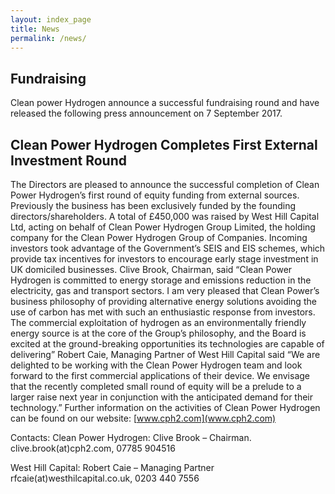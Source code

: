```yaml
---
layout: index_page
title: News
permalink: /news/
---
```


Fundraising
------------------------------
Clean power Hydrogen announce a successful fundraising round and have released the following press announcement on 7 September 2017.


Clean Power Hydrogen Completes First External Investment Round
------------------------------
 
The Directors are pleased to announce the successful completion of Clean Power Hydrogen’s first round of equity funding from external sources. Previously the business has been exclusively funded by the founding directors/shareholders.
A total of £450,000 was raised by West Hill Capital Ltd, acting on behalf of Clean Power Hydrogen Group Limited, the holding company for the Clean Power Hydrogen Group of Companies. Incoming investors took advantage of the Government’s SEIS and EIS schemes, which provide tax incentives for investors to encourage early stage investment in UK domiciled businesses.
Clive Brook, Chairman, said “Clean Power Hydrogen is committed to energy storage and emissions reduction in the electricity, gas and transport sectors. I am very pleased that Clean Power’s business philosophy of providing alternative energy solutions avoiding the use of carbon has met with such an enthusiastic response from investors. The commercial exploitation of hydrogen as an environmentally friendly energy source is at the core of the Group’s philosophy, and the Board is excited at the ground-breaking opportunities its technologies are capable of delivering”
Robert Caie, Managing Partner of West Hill Capital said “We are delighted to be working with the Clean Power Hydrogen team and look forward to the first commercial applications of their device. We envisage that the recently completed small round of equity will be a prelude to a larger raise next year in conjunction with the anticipated demand for their technology.”
Further information on the activities of Clean Power Hydrogen can be found on our website:
[www.cph2.com](www.cph2.com)

Contacts:
Clean Power Hydrogen:
Clive Brook – Chairman. clive.brook(at)cph2.com, 07785 904516

West Hill Capital:
Robert Caie – Managing Partner rfcaie(at)westhilcapital.co.uk, 0203 440 7556



